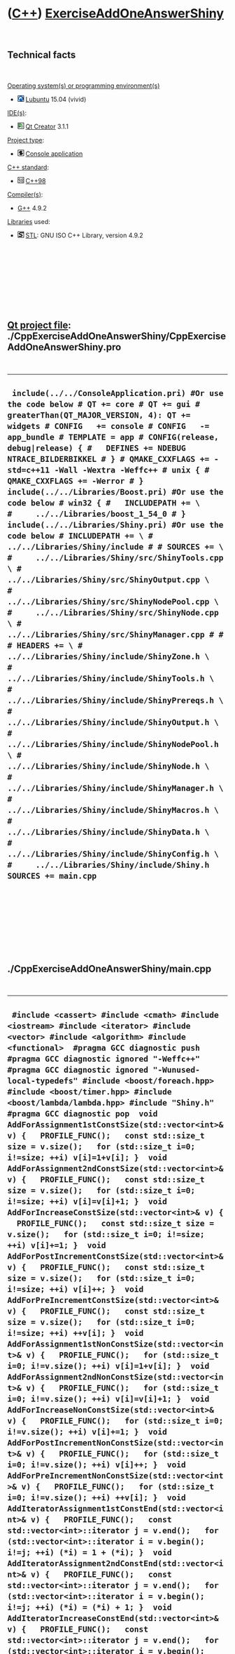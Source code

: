 
 

 

 

 

 

([C++](Cpp.md)) [ExerciseAddOneAnswerShiny](CppExerciseAddOneAnswerShiny.md)
==============================================================================

 

Technical facts
---------------

 

[Operating system(s) or programming environment(s)](CppOs.md)

-   ![Lubuntu](PicLubuntu.png) [Lubuntu](CppLubuntu.md) 15.04 (vivid)

[IDE(s)](CppIde.md):

-   ![Qt Creator](PicQtCreator.png) [Qt Creator](CppQtCreator.md) 3.1.1

[Project type](CppQtProjectType.md):

-   ![console](PicConsole.png) [Console
    application](CppConsoleApplication.md)

[C++ standard](CppStandard.md):

-   ![C++98](PicCpp98.png) [C++98](Cpp98.md)

[Compiler(s)](CppCompiler.md):

-   [G++](CppGpp.md) 4.9.2

[Libraries](CppLibrary.md) used:

-   ![STL](PicStl.png) [STL](CppStl.md): GNU ISO C++ Library, version
    4.9.2

 

 

 

 

 

[Qt project file](CppQtProjectFile.md): ./CppExerciseAddOneAnswerShiny/CppExerciseAddOneAnswerShiny.pro
--------------------------------------------------------------------------------------------------------

 

  ---------------------------------------------------------------------------------------------------------------------------------------------------------------------------------------------------------------------------------------------------------------------------------------------------------------------------------------------------------------------------------------------------------------------------------------------------------------------------------------------------------------------------------------------------------------------------------------------------------------------------------------------------------------------------------------------------------------------------------------------------------------------------------------------------------------------------------------------------------------------------------------------------------------------------------------------------------------------------------------------------------------------------------------------------------------------------------------------------------------------------------------------------------------------------------------------------------------------------------------------------------------------------------------------------------------------------------------------------------------------------------------------------------------------------------------------------------------------------------------------------------------------------------------------------
  ` include(../../ConsoleApplication.pri) #Or use the code below # QT += core # QT += gui # greaterThan(QT_MAJOR_VERSION, 4): QT += widgets # CONFIG   += console # CONFIG   -= app_bundle # TEMPLATE = app # CONFIG(release, debug|release) { #   DEFINES += NDEBUG NTRACE_BILDERBIKKEL # } # QMAKE_CXXFLAGS += -std=c++11 -Wall -Wextra -Weffc++ # unix { #   QMAKE_CXXFLAGS += -Werror # }  include(../../Libraries/Boost.pri) #Or use the code below # win32 { #   INCLUDEPATH += \ #     ../../Libraries/boost_1_54_0 # }  include(../../Libraries/Shiny.pri) #Or use the code below # INCLUDEPATH += \ #     ../../Libraries/Shiny/include # # SOURCES += \ #     ../../Libraries/Shiny/src/ShinyTools.cpp \ #     ../../Libraries/Shiny/src/ShinyOutput.cpp \ #     ../../Libraries/Shiny/src/ShinyNodePool.cpp \ #     ../../Libraries/Shiny/src/ShinyNode.cpp \ #     ../../Libraries/Shiny/src/ShinyManager.cpp # # # HEADERS += \ #     ../../Libraries/Shiny/include/ShinyZone.h \ #     ../../Libraries/Shiny/include/ShinyTools.h \ #     ../../Libraries/Shiny/include/ShinyPrereqs.h \ #     ../../Libraries/Shiny/include/ShinyOutput.h \ #     ../../Libraries/Shiny/include/ShinyNodePool.h \ #     ../../Libraries/Shiny/include/ShinyNode.h \ #     ../../Libraries/Shiny/include/ShinyManager.h \ #     ../../Libraries/Shiny/include/ShinyMacros.h \ #     ../../Libraries/Shiny/include/ShinyData.h \ #     ../../Libraries/Shiny/include/ShinyConfig.h \ #     ../../Libraries/Shiny/include/Shiny.h  SOURCES += main.cpp`
  ---------------------------------------------------------------------------------------------------------------------------------------------------------------------------------------------------------------------------------------------------------------------------------------------------------------------------------------------------------------------------------------------------------------------------------------------------------------------------------------------------------------------------------------------------------------------------------------------------------------------------------------------------------------------------------------------------------------------------------------------------------------------------------------------------------------------------------------------------------------------------------------------------------------------------------------------------------------------------------------------------------------------------------------------------------------------------------------------------------------------------------------------------------------------------------------------------------------------------------------------------------------------------------------------------------------------------------------------------------------------------------------------------------------------------------------------------------------------------------------------------------------------------------------------------

 

 

 

 

 

./CppExerciseAddOneAnswerShiny/main.cpp
---------------------------------------

 

  --------------------------------------------------------------------------------------------------------------------------------------------------------------------------------------------------------------------------------------------------------------------------------------------------------------------------------------------------------------------------------------------------------------------------------------------------------------------------------------------------------------------------------------------------------------------------------------------------------------------------------------------------------------------------------------------------------------------------------------------------------------------------------------------------------------------------------------------------------------------------------------------------------------------------------------------------------------------------------------------------------------------------------------------------------------------------------------------------------------------------------------------------------------------------------------------------------------------------------------------------------------------------------------------------------------------------------------------------------------------------------------------------------------------------------------------------------------------------------------------------------------------------------------------------------------------------------------------------------------------------------------------------------------------------------------------------------------------------------------------------------------------------------------------------------------------------------------------------------------------------------------------------------------------------------------------------------------------------------------------------------------------------------------------------------------------------------------------------------------------------------------------------------------------------------------------------------------------------------------------------------------------------------------------------------------------------------------------------------------------------------------------------------------------------------------------------------------------------------------------------------------------------------------------------------------------------------------------------------------------------------------------------------------------------------------------------------------------------------------------------------------------------------------------------------------------------------------------------------------------------------------------------------------------------------------------------------------------------------------------------------------------------------------------------------------------------------------------------------------------------------------------------------------------------------------------------------------------------------------------------------------------------------------------------------------------------------------------------------------------------------------------------------------------------------------------------------------------------------------------------------------------------------------------------------------------------------------------------------------------------------------------------------------------------------------------------------------------------------------------------------------------------------------------------------------------------------------------------------------------------------------------------------------------------------------------------------------------------------------------------------------------------------------------------------------------------------------------------------------------------------------------------------------------------------------------------------------------------------------------------------------------------------------------------------------------------------------------------------------------------------------------------------------------------------------------------------------------------------------------------------------------------------------------------------------------------------------------------------------------------------------------------------------------------------------------------------------------------------------------------------------------------------------------------------------------------------------------------------------------------------------------------------------------------------------------------------------------------------------------------------------------------------------------------------------------------------------------------------------------------------------------------------------------------------------------------------------------------------------------------------------------------------------------------------------------------------------------------------------------------------------------------------------------------------------------------------------------------------------------------------------------------------------------------------------------------------------------------------------------------------------------------------------------------------------------------------------------------------------------------------------------------------------------------------------------------------------------------------------------------------------------------------------------------------------------------------------------------------------------------------------------------------------------------------------------------------------------------------------------------------------------------------------------------------------------------------------------------------------------------------------------------------------------------------------------------------------------------------------------------------------------------------------------------------------------------------------------------------------------------------------------------------------------------------------------------------------------------------------------------------------------------------------------------------------------------------------------------------------------------------------------------------------------------------------------------------------------------------------------------------------------------------------------------------------------------------------------------------------------------------------------------------------------------------------------------------------------------------------------------------------------------------------------------------------------------------------------------------------------------------------------------------------------------------------------------------------------------------------------------------------------------------------------------------------------------------------------------------------------------------------------------------------------------------------------------------------------------------------------------------------------------------------------------------------------------------------------------------------------------------------------------------------------------------------------------------------------------------------------------------------------------------------------------------------------------------------------------------------------------------------------------------------------------------------------------------------------------------------------------------------------------------------------------------------------------------------------------------------------------------------------------------------------------------------------------------------------------------------------------------------------------------------------------------------------------------------------------------------------------------------------------------------------------------------------------------------------------------------------------------------------------------------------------------------------------------------------------------------------------------------------------------------------------------------------------------------------------------------------------------------------------------------------------------------------------------------------------------------------------------------------------------------------------------------------------------------------------------------------------------------------------------------------------------------------------------------------------------------------------------------------------------------------------------------------------------------------------------------------------------------------------------------------------------------------------------------------------------------------------------------------------------------------------------------------------------------------------------------------------------------------------------------------------------------------------------------------------------------------------------------------------------------------------------------------------------------------------------------------------------------------------------------------------------------------------------------------------------------------------------------------------------------------------------------------------------------------------------------------------------------------------------------------------------------------------------------------------------------------------------------------------------------------------------------------------------------------------------------------------------------------------------------------------------------------------------------------------------------------------------------------------------------------------------------------------------------------------------------------------------------------------------------------------------------------------------------------------------------------------------------------------------------------------------------------------------------------------------------------------------------------------------------------------------------------------------------------------------------------------------------------------------------------------------------------------------------------------------------------------------------------------------------------------------------------------------------------------------------------------------------------------------------------------------------------------------------------------------------------------------------------------------------------------------------------------------------------------------------------------------------------------------------------------------------------------------------------------------------------------------------------------------------------------------------------------------------------------------------------------------------------------------------------------------------------------------------------------------------------------------------------------------------------------------------------------------------------------------------------------------------------------------------------------------------------------------------------------------------------------------------------------------------------------------------------------------------------------------------------------------------------------------------------------------------------------------------------------------------------------------------------------------------------------------------------------------------------------------------------------------------------------------------------------------------------------------------------------------------------------------------------------------------------------------------------------------------------------------------------------------------------------------------------------------------------------------------------------------------------------------------------------------------------------------------------------------------------------------------------------------------------------------------------------------------------------------------------------------------------------------------------------------------------------------------------------------------------------------------------------------------------------------------------------------------------------------------------------------------------------------------------------------------------------------------------------------------------------------------------------------------------------------------------------------------------------------------------------------------------------------------------------------------------------------------------------------------------------------------------------------------------------------------------------------------------------------------------------------------------------------------------------------------------------------------------------------------------------------------------------------------------------------------------------------------------------------------------------------------------------------------------------------------------------------------------------------------------------------------------------------------------------------------------------------------------------------------------------------------------------------------------------------------------------------------------------------------------------------------------------------------------------------------------------------------------------------------------------------------------------------------------------------------------------------------------------------------------------------------------------------------------------------------------------------------------------------------------------------------------------------------------------------------------------------------------------------------------------------------------------------------------------------------------------------------------------------------------------------------------------------------------------------------------------------------------------------------------------------------------------------------------------------------------------------------------------------------------------------------------------------------------------------------------------------------------------------------------------------------------------------------------------------------------------------------------------------------------------------------------------------------------------------------------------------------------------------------------------------------------------------------------------------------------------------------------------------------------------------------------------------------------------------------------------------------------------------------------------------------------------------------------------------------------------------------------------------------------------------------------------------------------------------------------------------------------------------------------------------------------------------------------------------------------------------------------------------------------------------------------------------------------------------------------------------------------------------------------------------------------------------------------------------------------------------------------------------------------------------------------------------------------------------------------------------------------------------------------------------------------------------------------------------------------------------------------------------------------------------------------------------------------------------------------------------------------------------------------------------------------------------------------------------------------------------------------------------------------------------------------------------------------------------------------------------------------------------------------------------------------------------------------------------------------------------------------------------------------------------------------------------------------------------------------------------------------------------------------------------------------------------------------------------------------------------------------------------------------------------------------------------------------------------------------------------------------------------------------------------------------------------------------------------------------------------------------------------------------------------------------------------------------------------------------------------------------------------------------------------------------------------------------------------------------------------------------------------------------------------------------------------------------------------------------------------------------------------------------------------------------------------------------------------------------------------------------------------------------------------------------------------------------------------------------------------------------------------------------------------------------------------------------------------------------------------------------------------------------------------------------------------------------------------------------------------------------------------------------------------------------------------------------------------------------------------------------------------------------------------------------------------------------------------------------------------------------------------------------------------------------------------------------------------------------------------------------------------------------------------------------------------------------------------------------------------------------------------------------------------------------------------------------------------------------------------------------------------------------------------------------------------------------------------------------------------------------------------------------------------------------------------------------------------------------------------------------------------------------------------------------------------------------------------------------------------------------------------------------------------------------------------------------------------------------------------------------------------------------------------------------------------------------------------------------------------------------------------------------------------------------------------------------------------------------------------------------------------------------------------------------------------------------------------------------------------------------------------------------------------------------------------------------------------------------------------------------------------------------------------------------------------------------------------------------------------------------------------------------------------------------------------------------------------------------------------------------------------------------------------------------------------------------------------------------------------------------------------------------------------------------------------------------------------------------------------------------------------------------------------------------------------------------------------------------------------------------------------------------------------------------------------------------------------------------------------------------------------------------------------------------------------------------------------------------------------------------------------------------------------------------------------------------------------------------------------------------------------------------------------------------------------------------------------------------------------------------------------------------------------------------------------------------------------------------------------------------------------------------------------------------------------------------------------------------------------------------------------------------------------------------------------------------------------------------------------------------------------------------------------------------------------------------------------------------------------------------------------------------------------------------------------------------------------------------------------------------------------------------------------------------------------------------------------------------------------------------------------------------------------------------------------------------------------------------------------------------------------------------------------------------------------------------------------------------------------------------------------------------------------------------------------------------------------------------------------------------------------------------------------------------------------------------------------------------------------------------------------------------------------------------------------------------------------------------------------------------------------------------------------------------------------------------------------------------------------------------------------------------------------------------------------------------------------------------------------------------------------------------------------------------------------------------------------------------------------------------------------------------------------------------------------------------------------------------------------------------------------------------------------------------------------------------------------------------------------------------------------------------------------------------------------------------------------------------------------------------------------------------------------------------------------------------------------------------------------------------------------------------------------------------------------------------------------------------------------------------------------------------------------------------------------------------------------------------------------------------------------------------------------------------------------------------------------------------------------------------------------------------------------------------------------------------------------------------------------------------------------------------------------------------------------------------------------------------------------------------------------------------------------------------------------------------------------------------------------------------------------------------------------------------------------------------------------------------------------------------------------------------------------------------------------------------------------------------------------------------------------------------------------------------------------------------------------------------------------------------------------------------------------------------------------------------------------------------------------------------------------------------------------------------------------------------------------------------------------------------------------------------------------------------------------------------------------------------------------------------------------------------------------------------------------------------------------------------------------------------------------------------------------------------------------------------------------------------------------------------------------------------------------------------------------------------------------------------------------------------------------------------------------------------------------------------------------------------------------------------------------------------------------------------------------------------------------------------------------------------------------------------------------------------------------------------------------------------------------------------------------------------------------------------------------------------------------------------------------------------------------------------------------------------------------------------------------------------------------------------------------------------------------------------------------------------------------------------------------------------------------------------------------------------------------------------------------------------------------------------------------------------------------------------------------------------------------------------------------------------------------------------------------------------------------------------------------------------------------------------------------------------------------------------------------------------------------------------------------------------------------------------------------------------------------------------------------------------------------------------------------------------------------------------------------------------------------------------------------------------------------------------------------------------------------------------------------------------------------------------------------------------------------------------------------------------------------------------------------------------------------------------------------------------------------------------------------------------------------------------------------------------------------------------------------------------------------------------------------------------------------------------------------------------------------------------------------------------------------------------------------------------------------------------------------------------------------------------------------------------------------------------------------------------------------------------------------------------------------------------------------------------------------------------------------------------------------------------------------------------------------------------------------------------------------------------------------------------------------------------------------------------------------------------------------------------------------------------------------------------------------------------------------------------------------------------------------------------------------------------------------------------------------------------------------------------------------------------------------------------------------------------------------------------------------------------------------------------------------------------------------------------------------------------------------------------------------------------------------------------------------------------------------------------------------------------------------------------------------------------------------------------------------------------------------------------------------------------------------------------------------------------------------------------------------------------------------------------------------------------------------------------------------------------------------------------------------------------------------------------------------------------------------------------------------------------------------------------------------------------------------------------------------------------------------------------------------------------------------------------------------------------------------------------------------------------------------------------------------------------------------------------------------------------------------------------------------------------------------------------------------------------------------------------------------------------------------------------------------------------------------------------------------------------------------------------------------------------------------------------------------------------------------------------------------------------------------------------------------------------------------------------------------------------------------------------------------------------------------------------------------------------------------------------------------------------------------------------------------------------------------------------------------------------------------------------------------------------------------------------------------------------------------------------------------------------------------------------------------------------------------------------------------------------------------------------------------------------------------------------------------------------------------------------------------------------------------------------------------------------------------------------------------------------------------------------------------------------------------------------------------------------------------------------------------------------------------------------------------------------------------------------------------------------------------------------------------------------------------------------------------------------------------------------------------------------------------------------------------------------------------------------------------------------------------------------------------------------------------------------------------------------------------------------------------------------------------------------------------------------------------------------------------------------------------------------------------------------------------------------------------------------------------------------------------------------------------------------------------------------------------------------------------------------------------------------------------------------------------------------------------------------------------------------------------------------------------------------------------------------------------------------------------------------------------------------------------------------------------------------------------------------------------------------------------------------------------------------------------------------------------------------------------------------------------------------------------------------------------------------------------------------------------------------------------------------------------------------------------------------------------------------------------------------------------------------------------------------------------------------------------------------------------------------------------------------------------------------------------------------------------------------------------------------------------------------------------------------------------------------------------------------------------------------------------------------------------------------------------------------------------------------------------------------------------------------------------------------------------------------------------------------------------------------------------------------------------------------------------------------------------------------------------------------------------------------------------------------------------------------------------------------------------------------------------------------------------------------------------------------------------------------------------------------------------------------------------------------------------------------------------------------------------------------------------------------------------------------------------------------------------------------------------------------------------------------------------------------------------------------------------------------------------------------------------------------------------------------------------------------------------------------------------------------------------------------------------------------------------------------------------------------------------------------------------------------------------------------------------------------------------------------------------------------------------------------------------------------------------------------------------------------------------------------------
  ` #include <cassert> #include <cmath> #include <iostream> #include <iterator> #include <vector> #include <algorithm> #include <functional>  #pragma GCC diagnostic push #pragma GCC diagnostic ignored "-Weffc++" #pragma GCC diagnostic ignored "-Wunused-local-typedefs" #include <boost/foreach.hpp> #include <boost/timer.hpp> #include <boost/lambda/lambda.hpp> #include "Shiny.h" #pragma GCC diagnostic pop  void AddForAssignment1stConstSize(std::vector<int>& v) {   PROFILE_FUNC();   const std::size_t size = v.size();   for (std::size_t i=0; i!=size; ++i) v[i]=1+v[i]; }  void AddForAssignment2ndConstSize(std::vector<int>& v) {   PROFILE_FUNC();   const std::size_t size = v.size();   for (std::size_t i=0; i!=size; ++i) v[i]=v[i]+1; }  void AddForIncreaseConstSize(std::vector<int>& v) {   PROFILE_FUNC();   const std::size_t size = v.size();   for (std::size_t i=0; i!=size; ++i) v[i]+=1; }  void AddForPostIncrementConstSize(std::vector<int>& v) {   PROFILE_FUNC();   const std::size_t size = v.size();   for (std::size_t i=0; i!=size; ++i) v[i]++; }  void AddForPreIncrementConstSize(std::vector<int>& v) {   PROFILE_FUNC();   const std::size_t size = v.size();   for (std::size_t i=0; i!=size; ++i) ++v[i]; }  void AddForAssignment1stNonConstSize(std::vector<int>& v) {   PROFILE_FUNC();   for (std::size_t i=0; i!=v.size(); ++i) v[i]=1+v[i]; }  void AddForAssignment2ndNonConstSize(std::vector<int>& v) {   PROFILE_FUNC();   for (std::size_t i=0; i!=v.size(); ++i) v[i]=v[i]+1; }  void AddForIncreaseNonConstSize(std::vector<int>& v) {   PROFILE_FUNC();   for (std::size_t i=0; i!=v.size(); ++i) v[i]+=1; }  void AddForPostIncrementNonConstSize(std::vector<int>& v) {   PROFILE_FUNC();   for (std::size_t i=0; i!=v.size(); ++i) v[i]++; }  void AddForPreIncrementNonConstSize(std::vector<int>& v) {   PROFILE_FUNC();   for (std::size_t i=0; i!=v.size(); ++i) ++v[i]; }  void AddIteratorAssignment1stConstEnd(std::vector<int>& v) {   PROFILE_FUNC();   const std::vector<int>::iterator j = v.end();   for (std::vector<int>::iterator i = v.begin(); i!=j; ++i) (*i) = 1 + (*i); }  void AddIteratorAssignment2ndConstEnd(std::vector<int>& v) {   PROFILE_FUNC();   const std::vector<int>::iterator j = v.end();   for (std::vector<int>::iterator i = v.begin(); i!=j; ++i) (*i) = (*i) + 1; }  void AddIteratorIncreaseConstEnd(std::vector<int>& v) {   PROFILE_FUNC();   const std::vector<int>::iterator j = v.end();   for (std::vector<int>::iterator i = v.begin(); i!=j; ++i) (*i)+=1; }  void AddIteratorPostIncrementConstEnd(std::vector<int>& v) {   PROFILE_FUNC();   const std::vector<int>::iterator j = v.end();   for (std::vector<int>::iterator i = v.begin(); i!=j; ++i) (*i)++; }  void AddIteratorPreIncrementConstEnd(std::vector<int>& v) {   PROFILE_FUNC();   const std::vector<int>::iterator j = v.end();   for (std::vector<int>::iterator i = v.begin(); i!=j; ++i) ++(*i); }  void AddIteratorAssignment1stNonConstEnd(std::vector<int>& v) {   PROFILE_FUNC();   for (std::vector<int>::iterator i = v.begin(); i!=v.end(); ++i) (*i) = 1 + (*i); }  void AddIteratorAssignment2ndNonConstEnd(std::vector<int>& v) {   PROFILE_FUNC();   for (std::vector<int>::iterator i = v.begin(); i!=v.end(); ++i) (*i) = (*i) + 1; }  void AddIteratorIncreaseNonConstEnd(std::vector<int>& v) {   PROFILE_FUNC();   for (std::vector<int>::iterator i = v.begin(); i!=v.end(); ++i) (*i)+=1; }  void AddIteratorPostIncrementNonConstEnd(std::vector<int>& v) {   PROFILE_FUNC();   for (std::vector<int>::iterator i = v.begin(); i!=v.end(); ++i) (*i)++; }  void AddIteratorPreIncrementNonConstEnd(std::vector<int>& v) {   PROFILE_FUNC();   for (std::vector<int>::iterator i = v.begin(); i!=v.end(); ++i) ++(*i); }  //non-inline functions void AddOneAssignment1st(int& x) { x=1+x; } void AddOneAssignment2nd(int& x) { x=x+1; } void AddOneIncrease(int& x) { x+=1; } void AddOnePostIncrement(int& x) { x++; } void AddOnePreIncrement(int& x) { ++x; }  void AddAlgorithmNonInlineFunctionAssignment1st(std::vector<int>& v) {   PROFILE_FUNC();   std::for_each(v.begin(),v.end(),AddOneAssignment1st); }  void AddAlgorithmNonInlineFunctionAssignment2nd(std::vector<int>& v) {   PROFILE_FUNC();   std::for_each(v.begin(),v.end(),AddOneAssignment2nd); }  void AddAlgorithmNonInlineFunctionIncrease(std::vector<int>& v) {   PROFILE_FUNC();   std::for_each(v.begin(),v.end(),AddOneIncrease); }  void AddAlgorithmNonInlineFunctionPostIncrement(std::vector<int>& v) {   PROFILE_FUNC();   std::for_each(v.begin(),v.end(),AddOnePostIncrement); }  void AddAlgorithmNonInlineFunctionPreIncrement(std::vector<int>& v) {   PROFILE_FUNC();   std::for_each(v.begin(),v.end(),AddOnePreIncrement); }  //inline functions inline void AddOneAssignmentInline1st(int& x) { x=1+x; } inline void AddOneAssignmentInline2nd(int& x) { x=x+1; } inline void AddOneIncreaseInline(int& x) { x+=1; } inline void AddOnePostIncrementInline(int& x) { x++; } inline void AddOnePreIncrementInline(int& x) { ++x; }  void AddAlgorithmInlineFunctionAssignment1st(std::vector<int>& v) {   PROFILE_FUNC();   std::for_each(v.begin(),v.end(),AddOneAssignmentInline1st); }  void AddAlgorithmInlineFunctionAssignment2nd(std::vector<int>& v) {   PROFILE_FUNC();   std::for_each(v.begin(),v.end(),AddOneAssignmentInline2nd); }  void AddAlgorithmInlineFunctionIncrease(std::vector<int>& v) {   PROFILE_FUNC();   std::for_each(v.begin(),v.end(),AddOneIncreaseInline); }  void AddAlgorithmInlineFunctionPostIncrement(std::vector<int>& v) {   PROFILE_FUNC();   std::for_each(v.begin(),v.end(),AddOnePostIncrementInline); }  void AddAlgorithmInlineFunctionPreIncrement(std::vector<int>& v) {   PROFILE_FUNC();   std::for_each(v.begin(),v.end(),AddOnePreIncrementInline); }  //Non-inline-operator() structs struct AddOnerNonInlineAssignment1st { void operator()(int& x) { x=1+x; } }; struct AddOnerNonInlineAssignment2nd { void operator()(int& x) { x=x+1; } }; struct AddOnerNonInlineIncrease      { void operator()(int& x) { x+=1;  } }; struct AddOnerNonInlinePostIncrement { void operator()(int& x) { x++;   } }; struct AddOnerNonInlinePreIncrement  { void operator()(int& x) { ++x;   } };  void AddAlgorithmFunctorNonInlineAssignment1st(std::vector<int>& v) {   PROFILE_FUNC();   std::for_each(v.begin(),v.end(), AddOnerNonInlineAssignment1st() ); }  void AddAlgorithmFunctorNonInlineAssignment2nd(std::vector<int>& v) {   PROFILE_FUNC();   std::for_each(v.begin(),v.end(), AddOnerNonInlineAssignment2nd() ); }  void AddAlgorithmFunctorNonInlineIncrease(std::vector<int>& v) {   PROFILE_FUNC();   std::for_each(v.begin(),v.end(), AddOnerNonInlineIncrease() ); }  void AddAlgorithmFunctorNonInlinePostIncrement(std::vector<int>& v) {   PROFILE_FUNC();   std::for_each(v.begin(),v.end(), AddOnerNonInlinePostIncrement() ); }  void AddAlgorithmFunctorNonInlinePreIncrement(std::vector<int>& v) {   PROFILE_FUNC();   std::for_each(v.begin(),v.end(), AddOnerNonInlinePreIncrement() ); }  //Inline-operator() structs struct AddOnerInlineAssignment1st { inline void operator()(int& x) { x=1+x; } }; struct AddOnerInlineAssignment2nd { inline void operator()(int& x) { x=x+1; } }; struct AddOnerInlineIncrease      { inline void operator()(int& x) { x+=1; } }; struct AddOnerInlinePostIncrement { inline void operator()(int& x) { x++; } }; struct AddOnerInlinePreIncrement  { inline void operator()(int& x) { ++x; } };  void AddAlgorithmFunctorInlineAssignment1st(std::vector<int>& v) {   PROFILE_FUNC();   std::for_each(v.begin(),v.end(), AddOnerInlineAssignment1st() ); }  void AddAlgorithmFunctorInlineAssignment2nd(std::vector<int>& v) {   PROFILE_FUNC();   std::for_each(v.begin(),v.end(), AddOnerInlineAssignment2nd() ); }  void AddAlgorithmFunctorInlineIncrease(std::vector<int>& v) {   PROFILE_FUNC();   std::for_each(v.begin(),v.end(), AddOnerInlineIncrease() ); }  void AddAlgorithmFunctorInlinePostIncrement(std::vector<int>& v) {   PROFILE_FUNC();   std::for_each(v.begin(),v.end(), AddOnerInlinePostIncrement() ); }  void AddAlgorithmFunctorInlinePreIncrement(std::vector<int>& v) {   PROFILE_FUNC();   std::for_each(v.begin(),v.end(), AddOnerInlinePreIncrement() ); }  void AddAlgorithmBind1st(std::vector<int>& v) {   PROFILE_FUNC();   std::transform(v.begin(),v.end(),v.begin(),     std::bind1st(std::plus<int>(),1)); }  void AddAlgorithmBind2nd(std::vector<int>& v) {   PROFILE_FUNC();   std::transform(v.begin(),v.end(),v.begin(),     std::bind2nd(std::plus<int>(),1)); }  void AddBoostForeachPreIncrement(std::vector<int>& v) {   PROFILE_FUNC();   BOOST_FOREACH(int &i, v) { ++i; } }  void AddBoostForeachPostIncrement(std::vector<int>& v) {   PROFILE_FUNC();   BOOST_FOREACH(int &i, v) { i++; } }  void AddBoostForeachIncrease(std::vector<int>& v) {   PROFILE_FUNC();   BOOST_FOREACH(int &i, v) { i+=1; } }  void AddBoostForeachAssignment1st(std::vector<int>& v) {   PROFILE_FUNC();   BOOST_FOREACH(int &i, v) { i=1+i; } }  void AddBoostForeachAssignment2nd(std::vector<int>& v) {   PROFILE_FUNC();   BOOST_FOREACH(int &i, v) { i=i+1; } }  void AddBoostLambdaPreIncrement(std::vector<int>& v) {   PROFILE_FUNC();   std::for_each(v.begin(),v.end(), ++boost::lambda::_1); }  void AddBoostLambdaPostIncrement(std::vector<int>& v) {   PROFILE_FUNC();   std::for_each(v.begin(),v.end(), boost::lambda::_1++); }  void AddBoostLambdaIncrease(std::vector<int>& v) {   PROFILE_FUNC();   std::for_each(v.begin(),v.end(), boost::lambda::_1+=1); }  void AddBoostLambdaAssignment1st(std::vector<int>& v) {   PROFILE_FUNC();   std::for_each(v.begin(),v.end(), boost::lambda::_1 = boost::lambda::_1 + 1); }  void AddBoostLambdaAssignment2nd(std::vector<int>& v) {   PROFILE_FUNC();   std::for_each(v.begin(),v.end(), boost::lambda::_1 = 1 + boost::lambda::_1); }  void AddCpp0xForPreIncrement(std::vector<int>& v) {   PROFILE_FUNC();   for(int &i: v) { ++i; } }  void AddCpp0xForPostIncrement(std::vector<int>& v) {   PROFILE_FUNC();   for(int &i: v) { i++; } }  void AddCpp0xForIncrease(std::vector<int>& v) {   PROFILE_FUNC();   for(int &i: v) { i+=1; } }  void AddCpp0xForAssignment1st(std::vector<int>& v) {   PROFILE_FUNC();   for(int &i: v) { i=1+i; } }  void AddCpp0xForAssignment2nd(std::vector<int>& v) {   PROFILE_FUNC();   for(int &i: v) { i=i+1; } }  void AddCpp0xLambdaPreIncrement(std::vector<int>& v) {   PROFILE_FUNC();   std::for_each(v.begin(),v.end(), [](int&i) { ++i; } ); }  void AddCpp0xLambdaPostIncrement(std::vector<int>& v) {   PROFILE_FUNC();   std::for_each(v.begin(),v.end(), [](int&i) { i++; } ); }  void AddCpp0xLambdaIncrease(std::vector<int>& v) {   PROFILE_FUNC();   std::for_each(v.begin(),v.end(), [](int&i) { i+=1; } ); }  void AddCpp0xLambdaAssignment1st(std::vector<int>& v) {   PROFILE_FUNC();   std::for_each(v.begin(),v.end(), [](int&i) { i = i + 1; } ); }  void AddCpp0xLambdaAssignment2nd(std::vector<int>& v) {   PROFILE_FUNC();   std::for_each(v.begin(),v.end(), [](int&i) { i = 1 + i; } ); }  //From http://www.richelbilderbeek.nl/CppExerciseAddOneAnswer.htm struct Function {   typedef void (*FunctionPointer)(std::vector<int>&);    Function(FunctionPointer function, const std::string& name)     : m_function(function),       m_name(name),       m_time(0.0)   {    }   void DoWork(std::vector<int>& v)   {     boost::timer t;     m_function(v);     m_time += t.elapsed();   }   const std::string& GetName() const { return m_name; }   double GetTime() const { return m_time; }   private:   FunctionPointer m_function;   std::string m_name;   double m_time; };  //From http://www.richelbilderbeek.nl/CppExerciseAddOneAnswer.htm std::vector<Function> GetFunctions() {   std::vector<Function> v;   //For loop, const size   v.push_back(Function(AddForAssignment1stConstSize,"For-loop, assignment 1st, const size"));   v.push_back(Function(AddForAssignment2ndConstSize,"For-loop, assignment 2nd, const size"));   v.push_back(Function(AddForIncreaseConstSize,"For-loop, increase, const size"));   v.push_back(Function(AddForPostIncrementConstSize,"For-loop, post-increment, const size"));   v.push_back(Function(AddForPreIncrementConstSize,"For-loop, pre-increment, const size"));   //For loop, non-const size   v.push_back(Function(AddForAssignment1stNonConstSize,"For-loop, assignment 1st, non-const size"));   v.push_back(Function(AddForAssignment2ndNonConstSize,"For-loop, assignment 2nd, non-const size"));   v.push_back(Function(AddForIncreaseNonConstSize,"For-loop, increase, non-const size"));   v.push_back(Function(AddForPostIncrementNonConstSize,"For-loop, post-increment, non-const size"));   v.push_back(Function(AddForPreIncrementNonConstSize,"For-loop, pre-increment, non-const size"));   //Iterator, const end   v.push_back(Function(AddIteratorAssignment1stConstEnd,"Iterator, assignment 1st, const end"));   v.push_back(Function(AddIteratorAssignment2ndConstEnd,"Iterator, assignment 2nd, const end"));   v.push_back(Function(AddIteratorIncreaseConstEnd,"Iterator, increase, const end"));   v.push_back(Function(AddIteratorPostIncrementConstEnd,"Iterator, post-increment, const end"));   v.push_back(Function(AddIteratorPreIncrementConstEnd,"Iterator, pre-increment, const end"));   //Iterator, non-const end   v.push_back(Function(AddIteratorAssignment1stNonConstEnd,"Iterator, assignment 1st, non-const end"));   v.push_back(Function(AddIteratorAssignment2ndNonConstEnd,"Iterator, assignment 2nd, non-const end"));   v.push_back(Function(AddIteratorIncreaseNonConstEnd,"Iterator, increase, non-const end"));   v.push_back(Function(AddIteratorPostIncrementNonConstEnd,"Iterator, post-increment, non-const end"));   v.push_back(Function(AddIteratorPreIncrementNonConstEnd,"Iterator, pre-increment, non-const end"));   //Algorithm to non-inline function   v.push_back(Function(AddAlgorithmNonInlineFunctionAssignment1st,     "Algorithm, non-inline function, assignment 1st"));   v.push_back(Function(AddAlgorithmNonInlineFunctionAssignment2nd,     "Algorithm, non-inline function, assignment 2nd"));   v.push_back(Function(AddAlgorithmNonInlineFunctionIncrease,     "Algorithm, non-inline function, increase"));   v.push_back(Function(AddAlgorithmNonInlineFunctionPostIncrement,     "Algorithm, non-inline function, post-increment"));   v.push_back(Function(AddAlgorithmNonInlineFunctionPreIncrement,     "Algorithm, non-inline function, pre-increment"));   //Algorithm to inline function   v.push_back(Function(AddAlgorithmInlineFunctionAssignment1st,     "Algorithm, inline function, assignment 1st"));   v.push_back(Function(AddAlgorithmInlineFunctionAssignment2nd,     "Algorithm, inline function, assignment 2nd"));   v.push_back(Function(AddAlgorithmInlineFunctionIncrease,     "Algorithm, inline function, increase"));   v.push_back(Function(AddAlgorithmInlineFunctionPostIncrement,     "Algorithm, inline function, post-increment"));   v.push_back(Function(AddAlgorithmInlineFunctionPreIncrement,     "Algorithm, inline function, pre-increment"));   //Algorithm using non-inline-operator() functor   v.push_back(Function(AddAlgorithmFunctorNonInlineAssignment1st,     "Algorithm, functor, non-inline, assignment 1st"));   v.push_back(Function(AddAlgorithmFunctorNonInlineAssignment2nd,     "Algorithm, functor, non-inline, assignment 2nd"));   v.push_back(Function(AddAlgorithmFunctorNonInlineIncrease,     "Algorithm, functor, non-inline, increase"));   v.push_back(Function(AddAlgorithmFunctorNonInlinePostIncrement,     "Algorithm, functor, non-inline, post-increment"));   v.push_back(Function(AddAlgorithmFunctorNonInlinePreIncrement,     "Algorithm, functor, non-inline, pre-increment"));   //Algorithm using inline-operator() functor   v.push_back(Function(AddAlgorithmFunctorInlineAssignment1st,     "Algorithm, functor, inline, assignment 1st"));   v.push_back(Function(AddAlgorithmFunctorInlineAssignment2nd,     "Algorithm, functor, inline, assignment 2nd"));   v.push_back(Function(AddAlgorithmFunctorInlineIncrease,     "Algorithm, functor, inline, increase"));   v.push_back(Function(AddAlgorithmFunctorInlinePostIncrement,     "Algorithm, functor, inline, post-increment"));   v.push_back(Function(AddAlgorithmFunctorInlinePreIncrement,     "Algorithm, functor, inline, pre-increment"));   //Binders   v.push_back(Function(AddAlgorithmBind1st,     "Algorithm, std::plus, std::bind1st"));   v.push_back(Function(AddAlgorithmBind2nd,     "Algorithm, std::plus, std::bind2nd"));   //BOOST_FOREACH   v.push_back(Function(AddBoostForeachPreIncrement,     "BOOST_FOREACH, pre-increment"));   v.push_back(Function(AddBoostForeachPostIncrement,     "BOOST_FOREACH, post-increment"));   v.push_back(Function(AddBoostForeachIncrease,     "BOOST_FOREACH, increase"));   v.push_back(Function(AddBoostForeachAssignment1st,     "BOOST_FOREACH, assignment 1st"));   v.push_back(Function(AddBoostForeachAssignment2nd,     "BOOST_FOREACH, assignment 2nd"));   //Boost Lambda   v.push_back(Function(AddBoostLambdaPreIncrement,     "Boost.Lambda, pre-increment"));   v.push_back(Function(AddBoostLambdaPostIncrement,     "Boost.Lambda, post-increment"));   v.push_back(Function(AddBoostLambdaIncrease,     "Boost.Lambda, increase"));   v.push_back(Function(AddBoostLambdaAssignment1st,     "Boost.Lambda, assignment 1st"));   v.push_back(Function(AddBoostLambdaAssignment2nd,     "Boost.Lambda, assignment 2nd"));   //C++0x ranged for loop   v.push_back(Function(AddCpp0xForPreIncrement,     "C++0x ranged for loop, pre-increment"));   v.push_back(Function(AddCpp0xForPostIncrement,     "C++0x ranged for loop, post-increment"));   v.push_back(Function(AddCpp0xForIncrease,     "C++0x ranged for loop, increase"));   v.push_back(Function(AddCpp0xForAssignment1st,     "C++0x ranged for loop, assignment 1st"));   v.push_back(Function(AddCpp0xForAssignment2nd,     "C++0x ranged for loop, assignment 2nd"));   //C++0x Lambda   v.push_back(Function(AddCpp0xLambdaPreIncrement,     "C++0x lambda expression, pre-increment"));   v.push_back(Function(AddCpp0xLambdaPostIncrement,     "C++0x lambda expression, post-increment"));   v.push_back(Function(AddCpp0xLambdaIncrease,     "C++0x lambda expression, increase"));   v.push_back(Function(AddCpp0xLambdaAssignment1st,     "C++0x lambda expression, assignment 1st"));   v.push_back(Function(AddCpp0xLambdaAssignment2nd,     "C++0x lambda expression, assignment 2nd"));   return v; }  void TestFunctions(const std::vector<Function>& functions_original) {   std::vector<Function> functions(functions_original);   std::vector<int> v;   int value = 0;   v.push_back(value);    std::for_each(functions.begin(),functions.end(),     [&v,&value](Function& function)     {       function.DoWork(v);       assert(v[0] == value + 1);       ++value;     }   ); }  //From http://www.richelbilderbeek.nl/CppExerciseAddOneAnswer.htm int main() {   boost::timer t;    const int size = 10000000;   const int nTimes = 10;   std::vector<Function> functions = GetFunctions();   TestFunctions(functions);    std::vector<int> v(size,0);    for (int i=0; i!=nTimes; ++i)   {     PROFILER_UPDATE();     std::cout << i << " / " << nTimes << std::endl;     std::random_shuffle(functions.begin(), functions.end());     std::for_each(functions.begin(),functions.end(),       [&v](Function& f)       {         f.DoWork(v);         assert(f.GetTime() > 0.0           && "There must be some time passing for a test to work"           && "Increase 'size'");       }     );   }    std::sort(functions.begin(),functions.end(),     [](const Function& lhs, const Function& rhs)     {       return lhs.GetTime() < rhs.GetTime();     }   );    std::cout     << "Done!\n"     << "Size std::vector: " << size << '\n'     << "Repeats: " << nTimes << '\n'     << "Timer minimal interval: " << t.elapsed_min() << '\n'     << "Results (best result first):\n";    std::for_each(functions.begin(),functions.end(),     [](const Function& f)     {       std::cout << f.GetName() << ": " << f.GetTime() << '\n';     }   );    PROFILER_OUTPUT("shiny_output.txt");    std::cout << "Total running time: " << t.elapsed() << " seconds." << std::endl; }  /* Screen output:  0 / 10 1 / 10 2 / 10 3 / 10 4 / 10 5 / 10 6 / 10 7 / 10 8 / 10 9 / 10 Done! Size std::vector: 10000000 Repeats: 10 Timer minimal interval: 0.001 Results (best result first): For-loop, increase, const size: 0.428 For-loop, post-increment, const size: 0.429 For-loop, pre-increment, const size: 0.429 For-loop, post-increment, non-const size: 0.645 For-loop, increase, non-const size: 0.646 For-loop, assignment 1st, const size: 0.699 For-loop, assignment 2nd, const size: 0.699 For-loop, pre-increment, non-const size: 0.729 For-loop, assignment 2nd, non-const size: 0.898 For-loop, assignment 1st, non-const size: 0.901 Iterator, post-increment, const end: 0.975 Iterator, pre-increment, const end: 0.976 Iterator, increase, const end: 1.008 C++0x ranged for loop, pre-increment: 1.043 C++0x ranged for loop, post-increment: 1.047 C++0x ranged for loop, assignment 1st: 1.05 C++0x ranged for loop, assignment 2nd: 1.051 C++0x ranged for loop, increase: 1.055 Iterator, assignment 2nd, const end: 1.149 Iterator, assignment 1st, const end: 1.154 Algorithm, non-inline function, increase: 1.182 Algorithm, non-inline function, assignment 1st: 1.184 Algorithm, inline function, assignment 2nd: 1.184 Algorithm, inline function, increase: 1.187 Algorithm, non-inline function, assignment 2nd: 1.187 Algorithm, inline function, post-increment: 1.188 Algorithm, non-inline function, pre-increment: 1.191 Algorithm, inline function, pre-increment: 1.191 Algorithm, non-inline function, post-increment: 1.192 Algorithm, inline function, assignment 1st: 1.193 Algorithm, functor, inline, assignment 2nd: 1.212 Algorithm, functor, non-inline, increase: 1.212 Algorithm, functor, inline, post-increment: 1.212 Algorithm, functor, inline, increase: 1.213 Algorithm, functor, non-inline, post-increment: 1.213 Algorithm, functor, inline, pre-increment: 1.214 Algorithm, functor, non-inline, pre-increment: 1.215 Algorithm, functor, non-inline, assignment 2nd: 1.215 Algorithm, functor, inline, assignment 1st: 1.216 C++0x lambda expression, post-increment: 1.216 C++0x lambda expression, assignment 1st: 1.216 C++0x lambda expression, increase: 1.217 Algorithm, functor, non-inline, assignment 1st: 1.217 C++0x lambda expression, pre-increment: 1.217 C++0x lambda expression, assignment 2nd: 1.227 Iterator, increase, non-const end: 1.604 Iterator, post-increment, non-const end: 1.607 Iterator, pre-increment, non-const end: 1.61 Iterator, assignment 2nd, non-const end: 1.769 Iterator, assignment 1st, non-const end: 1.772 Algorithm, std::plus, std::bind2nd: 1.991 Algorithm, std::plus, std::bind1st: 1.997 BOOST_FOREACH, post-increment: 2.815 BOOST_FOREACH, pre-increment: 2.823 BOOST_FOREACH, increase: 2.823 BOOST_FOREACH, assignment 1st: 2.875 BOOST_FOREACH, assignment 2nd: 2.903 Boost.Lambda, pre-increment: 3.78 Boost.Lambda, post-increment: 3.808 Boost.Lambda, increase: 5.45 Boost.Lambda, assignment 2nd: 8.69 Boost.Lambda, assignment 1st: 8.699 Total running time: 104.192 seconds. Press <RETURN> to close this window...  */  /* Content of shiny_output.txt:  flat profile                               hits       self time      total time <root>                                      0.4     11 ms    0%      6 s   100% AddForAssignment1stConstSize                1.0     43 ms    1%     43 ms    1% AddForAssignment2ndConstSize                1.0     43 ms    1%     43 ms    1% AddForIncreaseConstSize                     1.0     26 ms    0%     26 ms    0% AddForPostIncrementConstSize                1.0     26 ms    0%     26 ms    0% AddForPreIncrementConstSize                 1.0     26 ms    0%     26 ms    0% AddForAssignment1stNonConstSize             1.0     55 ms    1%     55 ms    1% AddForAssignment2ndNonConstSize             1.0     55 ms    1%     55 ms    1% AddForIncreaseNonConstSize                  1.0     40 ms    1%     40 ms    1% AddForPostIncrementNonConstSize             1.0     40 ms    1%     40 ms    1% AddForPreIncrementNonConstSize              1.0     45 ms    1%     45 ms    1% AddIteratorAssignment1stConstEnd            1.0     71 ms    1%     71 ms    1% AddIteratorAssignment2ndConstEnd            1.0     71 ms    1%     71 ms    1% AddIteratorIncreaseConstEnd                 1.0     62 ms    1%     62 ms    1% AddIteratorPostIncrementConstEnd            1.0     60 ms    1%     60 ms    1% AddIteratorPreIncrementConstEnd             1.0     60 ms    1%     60 ms    1% AddIteratorAssignment1stNonConstEnd         1.0    108 ms    2%    108 ms    2% AddIteratorAssignment2ndNonConstEnd         1.0    109 ms    2%    109 ms    2% AddIteratorIncreaseNonConstEnd              1.0     98 ms    2%     98 ms    2% AddIteratorPostIncrementNonConstEnd         1.0     98 ms    2%     98 ms    2% AddIteratorPreIncrementNonConstEnd          1.0     99 ms    2%     99 ms    2% AddAlgorithmNonInlineFunctionAssignment1    1.0     73 ms    1%     73 ms    1% AddAlgorithmNonInlineFunctionAssignment2    1.0     73 ms    1%     73 ms    1% AddAlgorithmNonInlineFunctionIncrease       1.0     72 ms    1%     72 ms    1% AddAlgorithmNonInlineFunctionPostIncreme    1.0     73 ms    1%     73 ms    1% AddAlgorithmNonInlineFunctionPreIncremen    1.0     73 ms    1%     73 ms    1% AddAlgorithmInlineFunctionAssignment1st     1.0     73 ms    1%     73 ms    1% AddAlgorithmInlineFunctionAssignment2nd     1.0     73 ms    1%     73 ms    1% AddAlgorithmInlineFunctionIncrease          1.0     73 ms    1%     73 ms    1% AddAlgorithmInlineFunctionPostIncrement     1.0     73 ms    1%     73 ms    1% AddAlgorithmInlineFunctionPreIncrement      1.0     73 ms    1%     73 ms    1% AddAlgorithmFunctorNonInlineAssignment1s    1.0     75 ms    1%     75 ms    1% AddAlgorithmFunctorNonInlineAssignment2n    1.0     74 ms    1%     74 ms    1% AddAlgorithmFunctorNonInlineIncrease        1.0     74 ms    1%     74 ms    1% AddAlgorithmFunctorNonInlinePostIncremen    1.0     74 ms    1%     74 ms    1% AddAlgorithmFunctorNonInlinePreIncrement    1.0     74 ms    1%     74 ms    1% AddAlgorithmFunctorInlineAssignment1st      1.0     74 ms    1%     74 ms    1% AddAlgorithmFunctorInlineAssignment2nd      1.0     74 ms    1%     74 ms    1% AddAlgorithmFunctorInlineIncrease           1.0     74 ms    1%     74 ms    1% AddAlgorithmFunctorInlinePostIncrement      1.0     74 ms    1%     74 ms    1% AddAlgorithmFunctorInlinePreIncrement       1.0     74 ms    1%     74 ms    1% AddAlgorithmBind1st                         1.0    122 ms    2%    122 ms    2% AddAlgorithmBind2nd                         1.0    122 ms    2%    122 ms    2% AddBoostForeachPreIncrement                 1.0    173 ms    3%    173 ms    3% AddBoostForeachPostIncrement                1.0    172 ms    3%    172 ms    3% AddBoostForeachIncrease                     1.0    173 ms    3%    173 ms    3% AddBoostForeachAssignment1st                1.0    176 ms    3%    176 ms    3% AddBoostForeachAssignment2nd                1.0    178 ms    3%    178 ms    3% AddBoostLambdaPreIncrement                  1.0    231 ms    4%    231 ms    4% AddBoostLambdaPostIncrement                 1.0    233 ms    4%    233 ms    4% AddBoostLambdaIncrease                      1.0    334 ms    5%    334 ms    5% AddBoostLambdaAssignment1st                 1.0    533 ms    8%    533 ms    8% AddBoostLambdaAssignment2nd                 1.0    532 ms    8%    532 ms    8% AddCpp0xForPreIncrement                     1.0     64 ms    1%     64 ms    1% AddCpp0xForPostIncrement                    1.0     64 ms    1%     64 ms    1% AddCpp0xForIncrease                         1.0     64 ms    1%     64 ms    1% AddCpp0xForAssignment1st                    1.0     64 ms    1%     64 ms    1% AddCpp0xForAssignment2nd                    1.0     64 ms    1%     64 ms    1% AddCpp0xLambdaPreIncrement                  1.0     75 ms    1%     75 ms    1% AddCpp0xLambdaPostIncrement                 1.0     74 ms    1%     74 ms    1% AddCpp0xLambdaIncrease                      1.0     75 ms    1%     75 ms    1% AddCpp0xLambdaAssignment1st                 1.0     74 ms    1%     74 ms    1% AddCpp0xLambdaAssignment2nd                 1.0     75 ms    1%     75 ms    1%  call tree                                  hits       self time      total time <root>                                      0.4     11 ms    0%      6 s   100%   AddForAssignment1stConstSize              1.0     43 ms    1%     43 ms    1%   AddForAssignment2ndConstSize              1.0     43 ms    1%     43 ms    1%   AddForIncreaseConstSize                   1.0     26 ms    0%     26 ms    0%   AddForPostIncrementConstSize              1.0     26 ms    0%     26 ms    0%   AddForPreIncrementConstSize               1.0     26 ms    0%     26 ms    0%   AddForAssignment1stNonConstSize           1.0     55 ms    1%     55 ms    1%   AddForAssignment2ndNonConstSize           1.0     55 ms    1%     55 ms    1%   AddForIncreaseNonConstSize                1.0     40 ms    1%     40 ms    1%   AddForPostIncrementNonConstSize           1.0     40 ms    1%     40 ms    1%   AddForPreIncrementNonConstSize            1.0     45 ms    1%     45 ms    1%   AddIteratorAssignment1stConstEnd          1.0     71 ms    1%     71 ms    1%   AddIteratorAssignment2ndConstEnd          1.0     71 ms    1%     71 ms    1%   AddIteratorIncreaseConstEnd               1.0     62 ms    1%     62 ms    1%   AddIteratorPostIncrementConstEnd          1.0     60 ms    1%     60 ms    1%   AddIteratorPreIncrementConstEnd           1.0     60 ms    1%     60 ms    1%   AddIteratorAssignment1stNonConstEnd       1.0    108 ms    2%    108 ms    2%   AddIteratorAssignment2ndNonConstEnd       1.0    109 ms    2%    109 ms    2%   AddIteratorIncreaseNonConstEnd            1.0     98 ms    2%     98 ms    2%   AddIteratorPostIncrementNonConstEnd       1.0     98 ms    2%     98 ms    2%   AddIteratorPreIncrementNonConstEnd        1.0     99 ms    2%     99 ms    2%   AddAlgorithmNonInlineFunctionAssignmen    1.0     73 ms    1%     73 ms    1%   AddAlgorithmNonInlineFunctionAssignmen    1.0     73 ms    1%     73 ms    1%   AddAlgorithmNonInlineFunctionIncrease     1.0     72 ms    1%     72 ms    1%   AddAlgorithmNonInlineFunctionPostIncre    1.0     73 ms    1%     73 ms    1%   AddAlgorithmNonInlineFunctionPreIncrem    1.0     73 ms    1%     73 ms    1%   AddAlgorithmInlineFunctionAssignment1s    1.0     73 ms    1%     73 ms    1%   AddAlgorithmInlineFunctionAssignment2n    1.0     73 ms    1%     73 ms    1%   AddAlgorithmInlineFunctionIncrease        1.0     73 ms    1%     73 ms    1%   AddAlgorithmInlineFunctionPostIncremen    1.0     73 ms    1%     73 ms    1%   AddAlgorithmInlineFunctionPreIncrement    1.0     73 ms    1%     73 ms    1%   AddAlgorithmFunctorNonInlineAssignment    1.0     75 ms    1%     75 ms    1%   AddAlgorithmFunctorNonInlineAssignment    1.0     74 ms    1%     74 ms    1%   AddAlgorithmFunctorNonInlineIncrease      1.0     74 ms    1%     74 ms    1%   AddAlgorithmFunctorNonInlinePostIncrem    1.0     74 ms    1%     74 ms    1%   AddAlgorithmFunctorNonInlinePreIncreme    1.0     74 ms    1%     74 ms    1%   AddAlgorithmFunctorInlineAssignment1st    1.0     74 ms    1%     74 ms    1%   AddAlgorithmFunctorInlineAssignment2nd    1.0     74 ms    1%     74 ms    1%   AddAlgorithmFunctorInlineIncrease         1.0     74 ms    1%     74 ms    1%   AddAlgorithmFunctorInlinePostIncrement    1.0     74 ms    1%     74 ms    1%   AddAlgorithmFunctorInlinePreIncrement     1.0     74 ms    1%     74 ms    1%   AddAlgorithmBind1st                       1.0    122 ms    2%    122 ms    2%   AddAlgorithmBind2nd                       1.0    122 ms    2%    122 ms    2%   AddBoostForeachPreIncrement               1.0    173 ms    3%    173 ms    3%   AddBoostForeachPostIncrement              1.0    172 ms    3%    172 ms    3%   AddBoostForeachIncrease                   1.0    173 ms    3%    173 ms    3%   AddBoostForeachAssignment1st              1.0    176 ms    3%    176 ms    3%   AddBoostForeachAssignment2nd              1.0    178 ms    3%    178 ms    3%   AddBoostLambdaPreIncrement                1.0    231 ms    4%    231 ms    4%   AddBoostLambdaPostIncrement               1.0    233 ms    4%    233 ms    4%   AddBoostLambdaIncrease                    1.0    334 ms    5%    334 ms    5%   AddBoostLambdaAssignment1st               1.0    533 ms    8%    533 ms    8%   AddBoostLambdaAssignment2nd               1.0    532 ms    8%    532 ms    8%   AddCpp0xForPreIncrement                   1.0     64 ms    1%     64 ms    1%   AddCpp0xForPostIncrement                  1.0     64 ms    1%     64 ms    1%   AddCpp0xForIncrease                       1.0     64 ms    1%     64 ms    1%   AddCpp0xForAssignment1st                  1.0     64 ms    1%     64 ms    1%   AddCpp0xForAssignment2nd                  1.0     64 ms    1%     64 ms    1%   AddCpp0xLambdaPreIncrement                1.0     75 ms    1%     75 ms    1%   AddCpp0xLambdaPostIncrement               1.0     74 ms    1%     74 ms    1%   AddCpp0xLambdaIncrease                    1.0     75 ms    1%     75 ms    1%   AddCpp0xLambdaAssignment1st               1.0     74 ms    1%     74 ms    1%   AddCpp0xLambdaAssignment2nd               1.0     75 ms    1%     75 ms    1%  */`
  --------------------------------------------------------------------------------------------------------------------------------------------------------------------------------------------------------------------------------------------------------------------------------------------------------------------------------------------------------------------------------------------------------------------------------------------------------------------------------------------------------------------------------------------------------------------------------------------------------------------------------------------------------------------------------------------------------------------------------------------------------------------------------------------------------------------------------------------------------------------------------------------------------------------------------------------------------------------------------------------------------------------------------------------------------------------------------------------------------------------------------------------------------------------------------------------------------------------------------------------------------------------------------------------------------------------------------------------------------------------------------------------------------------------------------------------------------------------------------------------------------------------------------------------------------------------------------------------------------------------------------------------------------------------------------------------------------------------------------------------------------------------------------------------------------------------------------------------------------------------------------------------------------------------------------------------------------------------------------------------------------------------------------------------------------------------------------------------------------------------------------------------------------------------------------------------------------------------------------------------------------------------------------------------------------------------------------------------------------------------------------------------------------------------------------------------------------------------------------------------------------------------------------------------------------------------------------------------------------------------------------------------------------------------------------------------------------------------------------------------------------------------------------------------------------------------------------------------------------------------------------------------------------------------------------------------------------------------------------------------------------------------------------------------------------------------------------------------------------------------------------------------------------------------------------------------------------------------------------------------------------------------------------------------------------------------------------------------------------------------------------------------------------------------------------------------------------------------------------------------------------------------------------------------------------------------------------------------------------------------------------------------------------------------------------------------------------------------------------------------------------------------------------------------------------------------------------------------------------------------------------------------------------------------------------------------------------------------------------------------------------------------------------------------------------------------------------------------------------------------------------------------------------------------------------------------------------------------------------------------------------------------------------------------------------------------------------------------------------------------------------------------------------------------------------------------------------------------------------------------------------------------------------------------------------------------------------------------------------------------------------------------------------------------------------------------------------------------------------------------------------------------------------------------------------------------------------------------------------------------------------------------------------------------------------------------------------------------------------------------------------------------------------------------------------------------------------------------------------------------------------------------------------------------------------------------------------------------------------------------------------------------------------------------------------------------------------------------------------------------------------------------------------------------------------------------------------------------------------------------------------------------------------------------------------------------------------------------------------------------------------------------------------------------------------------------------------------------------------------------------------------------------------------------------------------------------------------------------------------------------------------------------------------------------------------------------------------------------------------------------------------------------------------------------------------------------------------------------------------------------------------------------------------------------------------------------------------------------------------------------------------------------------------------------------------------------------------------------------------------------------------------------------------------------------------------------------------------------------------------------------------------------------------------------------------------------------------------------------------------------------------------------------------------------------------------------------------------------------------------------------------------------------------------------------------------------------------------------------------------------------------------------------------------------------------------------------------------------------------------------------------------------------------------------------------------------------------------------------------------------------------------------------------------------------------------------------------------------------------------------------------------------------------------------------------------------------------------------------------------------------------------------------------------------------------------------------------------------------------------------------------------------------------------------------------------------------------------------------------------------------------------------------------------------------------------------------------------------------------------------------------------------------------------------------------------------------------------------------------------------------------------------------------------------------------------------------------------------------------------------------------------------------------------------------------------------------------------------------------------------------------------------------------------------------------------------------------------------------------------------------------------------------------------------------------------------------------------------------------------------------------------------------------------------------------------------------------------------------------------------------------------------------------------------------------------------------------------------------------------------------------------------------------------------------------------------------------------------------------------------------------------------------------------------------------------------------------------------------------------------------------------------------------------------------------------------------------------------------------------------------------------------------------------------------------------------------------------------------------------------------------------------------------------------------------------------------------------------------------------------------------------------------------------------------------------------------------------------------------------------------------------------------------------------------------------------------------------------------------------------------------------------------------------------------------------------------------------------------------------------------------------------------------------------------------------------------------------------------------------------------------------------------------------------------------------------------------------------------------------------------------------------------------------------------------------------------------------------------------------------------------------------------------------------------------------------------------------------------------------------------------------------------------------------------------------------------------------------------------------------------------------------------------------------------------------------------------------------------------------------------------------------------------------------------------------------------------------------------------------------------------------------------------------------------------------------------------------------------------------------------------------------------------------------------------------------------------------------------------------------------------------------------------------------------------------------------------------------------------------------------------------------------------------------------------------------------------------------------------------------------------------------------------------------------------------------------------------------------------------------------------------------------------------------------------------------------------------------------------------------------------------------------------------------------------------------------------------------------------------------------------------------------------------------------------------------------------------------------------------------------------------------------------------------------------------------------------------------------------------------------------------------------------------------------------------------------------------------------------------------------------------------------------------------------------------------------------------------------------------------------------------------------------------------------------------------------------------------------------------------------------------------------------------------------------------------------------------------------------------------------------------------------------------------------------------------------------------------------------------------------------------------------------------------------------------------------------------------------------------------------------------------------------------------------------------------------------------------------------------------------------------------------------------------------------------------------------------------------------------------------------------------------------------------------------------------------------------------------------------------------------------------------------------------------------------------------------------------------------------------------------------------------------------------------------------------------------------------------------------------------------------------------------------------------------------------------------------------------------------------------------------------------------------------------------------------------------------------------------------------------------------------------------------------------------------------------------------------------------------------------------------------------------------------------------------------------------------------------------------------------------------------------------------------------------------------------------------------------------------------------------------------------------------------------------------------------------------------------------------------------------------------------------------------------------------------------------------------------------------------------------------------------------------------------------------------------------------------------------------------------------------------------------------------------------------------------------------------------------------------------------------------------------------------------------------------------------------------------------------------------------------------------------------------------------------------------------------------------------------------------------------------------------------------------------------------------------------------------------------------------------------------------------------------------------------------------------------------------------------------------------------------------------------------------------------------------------------------------------------------------------------------------------------------------------------------------------------------------------------------------------------------------------------------------------------------------------------------------------------------------------------------------------------------------------------------------------------------------------------------------------------------------------------------------------------------------------------------------------------------------------------------------------------------------------------------------------------------------------------------------------------------------------------------------------------------------------------------------------------------------------------------------------------------------------------------------------------------------------------------------------------------------------------------------------------------------------------------------------------------------------------------------------------------------------------------------------------------------------------------------------------------------------------------------------------------------------------------------------------------------------------------------------------------------------------------------------------------------------------------------------------------------------------------------------------------------------------------------------------------------------------------------------------------------------------------------------------------------------------------------------------------------------------------------------------------------------------------------------------------------------------------------------------------------------------------------------------------------------------------------------------------------------------------------------------------------------------------------------------------------------------------------------------------------------------------------------------------------------------------------------------------------------------------------------------------------------------------------------------------------------------------------------------------------------------------------------------------------------------------------------------------------------------------------------------------------------------------------------------------------------------------------------------------------------------------------------------------------------------------------------------------------------------------------------------------------------------------------------------------------------------------------------------------------------------------------------------------------------------------------------------------------------------------------------------------------------------------------------------------------------------------------------------------------------------------------------------------------------------------------------------------------------------------------------------------------------------------------------------------------------------------------------------------------------------------------------------------------------------------------------------------------------------------------------------------------------------------------------------------------------------------------------------------------------------------------------------------------------------------------------------------------------------------------------------------------------------------------------------------------------------------------------------------------------------------------------------------------------------------------------------------------------------------------------------------------------------------------------------------------------------------------------------------------------------------------------------------------------------------------------------------------------------------------------------------------------------------------------------------------------------------------------------------------------------------------------------------------------------------------------------------------------------------------------------------------------------------------------------------------------------------------------------------------------------------------------------------------------------------------------------------------------------------------------------------------------------------------------------------------------------------------------------------------------------------------------------------------------------------------------------------------------------------------------------------------------------------------------------------------------------------------------------------------------------------------------------------------------------------------------------------------------------------------------------------------------------------------------------------------------------------------------------------------------------------------------------------------------------------------------------------------------------------------------------------------------------------------------------------------------------------------------------------------------------------------------------------------------------------------------------------------------------------------------------------------------------------------------------------------------------------------------------------------------------------------------------------------------------------------------------------------------------------------------------------------------------------------------------------------------------------------------------------------------------------------------------------------------------------------------------------------------------------------------------------------------------------------------------------------------------------------------------------------------------------------------------------------------------------------------------------------------------------------------------------------------------------------------------------------------------------------------------------------------------------------------------------------------------------------------------------------------------------------------------------------------------------------------------------------------------------------------------------------------------------------------------------------------------------------------------------------------------------------------------------------------------------------------------------------------------------------------------------------------------------------------------------------------------------------------------------------------------------------------------------------------------------------------------------------------------------------------------------------------------------------------------------------------------------------------------------------------------------------------------------------------------------------------------------------------------------------------------------------------------------------------------------------------------------------------------------------------------------------------------------------------------------------------------------------------------------------------------------------------------------------------------------------------------------------------------------------------------------------------------------------------------------------------------------------------------------------------------------------------------------------------------------------------------------------------------------------------------------------------------------------------------------------------------------------------------------------------------------------------------------------------------------------------------------------------------------------------------------------------------------------------------------------------------------------------------------------------------------------------------------------------------------------------------------------------------------------------------------------------------------------------------------------------------------------------------------------------------------------------------------------------------------------------------------------------------------------------------------------------------------------------------------------------------------------------------------------------------------------------------------------------------------------------------------------------------------------------------------------------------------------------------------------------------------------------------------------------------------------------------------------------------------------------------------------------------------------------------------------------------------------------------------------------------------------------------------------------------------------------------------------------------------------------------------------------------------------------------------------------------------------------------------------------------------------------------------------------------------------------------------------------------------------------------------------------------------------------------------------------------------------------------------------------------------------------------------------------------------------------------------------------------------------------------------------------------------------------------------------------------------------------------------------------------------------------------------------------------------------------------------------------------------------------------------------------------------------------------------------------------------------------------------------------------------------------------------------------------------------------------------------------------------------------------------------------------------------------------------------------------------------------------------------------------------------------------------------------------------------------------------------------------------------------------------------------------------------------------------------------------------------------------------------------------------------------------------------------------------------------------------------------------------------------------------------------------------------------------------------------------------------------------------------------------------------------------------------------------------------------------------------------------------------------------------------------------------------------------------------------------------------------------------------------------------------------------------------------------------------------------------------------------------------------------------------------------------------------------------------------------------------------------------------------------------------------------------------------------------------------------------------------------------------------------------------------------------------------------------------------------------------------------------------------------------------------------------------------------------------------------------------------------------------------------------------------------------------------------------------------------------------------------------------------------------------------------------------------------------------------------------------------------------------------------------------------------------------------------------------------------------------------------------------------------------------------------------------------------------------------------------------------------------------------------------------------------------------------------------------------------------------------------------------------------------------------------------------------------------------------------------------------------------------------------------------------------------------------------------------------------------------------------------------------------------------------------------------------------------------------------------------------------------------------------------------------------------------------------------------------------------------------------------------------------------------------------------------------------------------------------------------------------------------------------------------------------------------------------------------------------------------------------------------------------------------------------------------------------------------------------------------------------------------------------------------------------------------------------------------------------------------------------------------------------------------------------------------------------------------------------------------------------------------------------------------------------------------------------------------------------------------------------------------------------------------------------------------------------------------------------------------------------------------------------------------------------------------------------------------------------------------------------------------------------------------------------------------------------------------------------------------------------------------------------------------------------------------------------------------------------------------------------------------------------------------------------------------------------------------------------------------------------------------------------------------------------------------------------------------------------------------------------------------------------------------------------------------------------------------------------------------------------------------------------------------------------------------------------------------------------------------------------------------------------------------------------------------------------------------------------------------------------------------------------------------------------------------------------------------------------------------------------------------------------------------------------------------------------------------------------------------------------------------------------------------------------------------------------------------------------------------------------------------------------------------------------------------------------------------------------------------------------------------------------------------------------------------------------------------------------------------------------------------------------------------------------------------------------------------------------------------------------------------------------------------------------------------------------------------------------------------------------------------------------------------------------------------------------------------------------------------------------------------------------------------------------------------------------------------------------------------------------------------------------------------------------------------------------------------------------------------------------------------------------------------------------------------------------------------------------------------------------------------------------------------------------------------------------------------------------------------------------------------------------------------------------------------------------------------------------------------------------------------------------------------------------------------------------------------------------------------------------------------------------------------------------------------------------------------------------------------------------------------------------------------------------------------------------------------------------------------------------------------------------------------------------------------------------------------------------------------------------------------------------------------------------------------------------------------------------------------------------------------------------------------------------------------------------------------------------------------------------------------------------------------------------------------------------------------------------------------------------------------------------------------------------------------------------------------------------------------------------------------------------------------------------------------------------------------------------------------------------------------------------------------------------------------------------------------------------------------------------------------------------------------------------------------------------------------------------------------------------------------------------------------------------------------------------------------------------------------------------------------------------------------------------------------------------------------------------------------------------------------------------------------------------------------------------------------------------------------------------------------------------------------------------------------------------------------------------------------------------------------------------------------------------------------------------------------------------------------------------------------------------------------------------------------------------------------------------------------------------------------------------------------------------------------------------------------------------------------------------------------------------------------------------------------------------------------------------------------------------------------------------------------------------------------------------------------------------------------------------------------------------------------------------------------------------------------------------------------------------------------------------------------------------------------------------------------------------------------------------------------------------------------------------------------------------------------------------------------------------------------------------------------------------------------------------------------------------------------------------------------------------------------------------------------------------------------------------------------------------------------------------------

 

 

 

 

 

 

